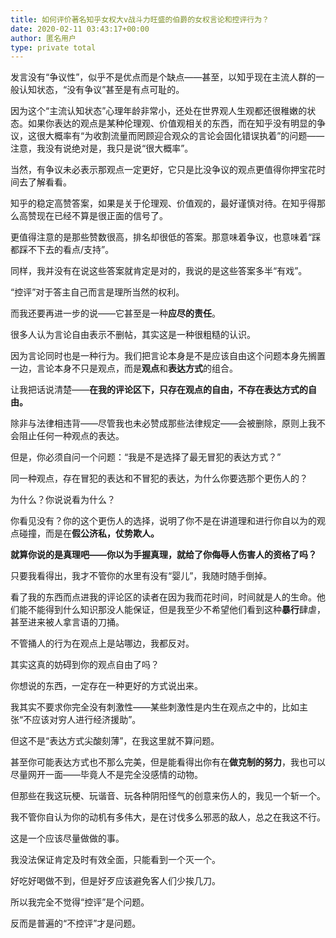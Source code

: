 ```yaml
---
title: 如何评价著名知乎女权大v战斗力旺盛的伯爵的女权言论和控评行为？
date: 2020-02-11 03:43:17+00:00
author: 匿名用户
type: private total
---
```

发言没有“争议性”，似乎不是优点而是个缺点——甚至，以知乎现在主流人群的一般认知状态，“没有争议”甚至是有点可耻的。

因为这个“主流认知状态”心理年龄非常小，还处在世界观人生观都还很稚嫩的状态。如果你表达的观点是某种伦理观、价值观相关的东西，而在知乎没有明显的争议，这很大概率有“为收割流量而罔顾迎合观众的言论会固化错误执着”的问题——注意，我没有说绝对是，我只是说“很大概率”。

当然，有争议未必表示那观点一定更好，它只是比没争议的观点更值得你押宝花时间去了解看看。

知乎的稳定高赞答案，如果是关于伦理观、价值观的，最好谨慎对待。在知乎得那么高赞现在已经不算是很正面的信号了。

更值得注意的是那些赞数很高，排名却很低的答案。那意味着争议，也意味着“踩都踩不下去的看点/支持”。

同样，我并没有在说这些答案就肯定是对的，我说的是这些答案多半“有戏”。

  


“控评”对于答主自己而言是理所当然的权利。

而我还要再进一步的说——它甚至是一种**应尽的责任**。

很多人认为言论自由表示不删帖，其实这是一种很粗糙的认识。

因为言论同时也是一种行为。我们把言论本身是不是应该自由这个问题本身先搁置一边，言论本身不只是观点，而是**观点**和**表达方式**的组合。

让我把话说清楚——**在我的评论区下，只存在观点的自由，不存在表达方式的自由。**

除非与法律相违背——尽管我也未必赞成那些法律规定——会被删除，原则上我不会阻止任何一种观点的表达。

但是，你必须自问一个问题：“我是不是选择了最无冒犯的表达方式？”

同一种观点，存在冒犯的表达和不冒犯的表达，为什么你要选那个更伤人的？

为什么？你说说看为什么？

你看见没有？你的这个更伤人的选择，说明了你不是在讲道理和进行你自以为的观点碰撞，而是在**假公济私，仗势欺人。**

**就算你说的是真理吧——你以为手握真理，就给了你侮辱人伤害人的资格了吗？**

只要我看得出，我才不管你的水里有没有“婴儿”，我随时随手倒掉。

看了我的东西而点进我的评论区的读者在因为我而花时间，时间就是人的生命。他们能不能得到什么知识那没人能保证，但是我至少不希望他们看到这种**暴行**肆虐，甚至进来被人拿言语的刀捅。

不管捅人的行为在观点上是站哪边，我都反对。

其实这真的妨碍到你的观点自由了吗？

你想说的东西，一定存在一种更好的方式说出来。

我其实不要求你完全没有刺激性——某些刺激性是内生在观点之中的，比如主张“不应该对穷人进行经济援助”。

但这不是“表达方式尖酸刻薄”，在我这里就不算问题。

甚至你可能表达方式也不那么完美，但是能看得出你有在**做克制的努力**，我也可以尽量网开一面——毕竟人不是完全没感情的动物。

但那些在我这玩梗、玩谐音、玩各种阴阳怪气的创意来伤人的，我见一个斩一个。

我不管你自认为你的动机有多伟大，是在讨伐多么邪恶的敌人，总之在我这不行。

这是一个应该尽量做做的事。

我没法保证肯定及时有效全面，只能看到一个灭一个。

好吃好喝做不到，但是好歹应该避免客人们少挨几刀。

所以我完全不觉得“控评”是个问题。

反而是普遍的“不控评”才是问题。



